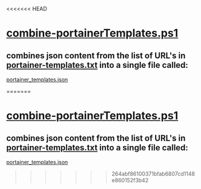 <<<<<<< HEAD
#  [combine-portainerTemplates.ps1](combine-portainerTemplates.ps1)
## combines json content from the list of URL's in [portainer-templates.txt](portainer-templates.txt) into a single file called:
 [portainer_templates.json](portainer_templates.json)

=======
#  [combine-portainerTemplates.ps1](combine-portainerTemplates.ps1)
## combines json content from the list of URL's in [portainer-templates.txt](portainer-templates.txt) into a single file called:
 [portainer_templates.json](portainer_templates.json)

>>>>>>> 264abf86100371bfab6807cd1148e860152f3b42
